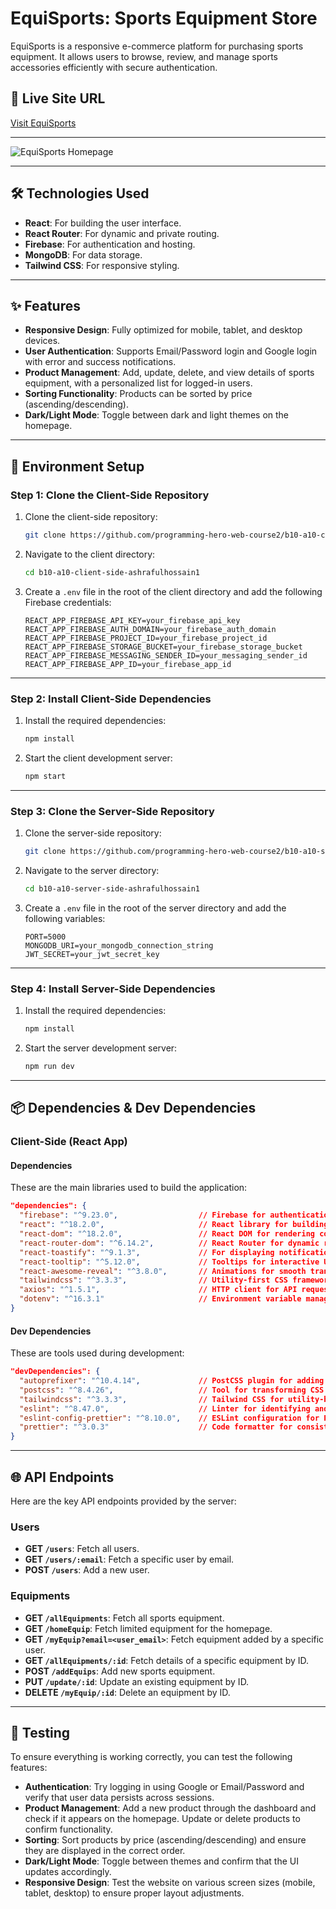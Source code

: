 # **EquiSports: Sports Equipment Store**

EquiSports is a responsive e-commerce platform for purchasing sports equipment. It allows users to browse, review, and manage sports accessories efficiently with secure authentication.

## 🚀 Live Site URL
[Visit EquiSports](https://sports-express-961ff.web.app)

---

![EquiSports Homepage](https://i.ibb.co.com/zWD6JHCd/Fire-Shot-Capture-033-Home-Sport-Equip-sports-express-961ff-web-app.png)

---

## 🛠️ Technologies Used
- **React**: For building the user interface.
- **React Router**: For dynamic and private routing.
- **Firebase**: For authentication and hosting.
- **MongoDB**: For data storage.
- **Tailwind CSS**: For responsive styling.

---

## ✨ Features
- **Responsive Design**: Fully optimized for mobile, tablet, and desktop devices.
- **User Authentication**: Supports Email/Password login and Google login with error and success notifications.
- **Product Management**: Add, update, delete, and view details of sports equipment, with a personalized list for logged-in users.
- **Sorting Functionality**: Products can be sorted by price (ascending/descending).
- **Dark/Light Mode**: Toggle between dark and light themes on the homepage.
---

## 🔧 Environment Setup

### **Step 1: Clone the Client-Side Repository**
1. Clone the client-side repository:
   ```bash
   git clone https://github.com/programming-hero-web-course2/b10-a10-client-side-ashrafulhossain1
   ```

2. Navigate to the client directory:
   ```bash
   cd b10-a10-client-side-ashrafulhossain1
   ```

3. Create a `.env` file in the root of the client directory and add the following Firebase credentials:
   ```env
   REACT_APP_FIREBASE_API_KEY=your_firebase_api_key
   REACT_APP_FIREBASE_AUTH_DOMAIN=your_firebase_auth_domain
   REACT_APP_FIREBASE_PROJECT_ID=your_firebase_project_id
   REACT_APP_FIREBASE_STORAGE_BUCKET=your_firebase_storage_bucket
   REACT_APP_FIREBASE_MESSAGING_SENDER_ID=your_messaging_sender_id
   REACT_APP_FIREBASE_APP_ID=your_firebase_app_id
   ```

---

### **Step 2: Install Client-Side Dependencies**
1. Install the required dependencies:
   ```bash
   npm install
   ```

2. Start the client development server:
   ```bash
   npm start
   ```

---

### **Step 3: Clone the Server-Side Repository**
1. Clone the server-side repository:
   ```bash
   git clone https://github.com/programming-hero-web-course2/b10-a10-server-side-ashrafulhossain1
   ```

2. Navigate to the server directory:
   ```bash
   cd b10-a10-server-side-ashrafulhossain1
   ```

3. Create a `.env` file in the root of the server directory and add the following variables:
   ```env
   PORT=5000
   MONGODB_URI=your_mongodb_connection_string
   JWT_SECRET=your_jwt_secret_key
   ```

---

### **Step 4: Install Server-Side Dependencies**
1. Install the required dependencies:
   ```bash
   npm install
   ```

2. Start the server development server:
   ```bash
   npm run dev
   ```

---

## 📦 Dependencies & Dev Dependencies

### **Client-Side (React App)**

#### **Dependencies**
These are the main libraries used to build the application:

```json
"dependencies": {
  "firebase": "^9.23.0",                  // Firebase for authentication and hosting
  "react": "^18.2.0",                     // React library for building the UI
  "react-dom": "^18.2.0",                 // React DOM for rendering components
  "react-router-dom": "^6.14.2",          // React Router for dynamic routing
  "react-toastify": "^9.1.3",             // For displaying notifications (e.g., success/error messages)
  "react-tooltip": "^5.12.0",             // Tooltips for interactive UI elements
  "react-awesome-reveal": "^3.8.0",       // Animations for smooth transitions
  "tailwindcss": "^3.3.3",                // Utility-first CSS framework for styling
  "axios": "^1.5.1",                      // HTTP client for API requests
  "dotenv": "^16.3.1"                     // Environment variable management
}
```

#### **Dev Dependencies**
These are tools used during development:

```json
"devDependencies": {
  "autoprefixer": "^10.4.14",             // PostCSS plugin for adding vendor prefixes
  "postcss": "^8.4.26",                   // Tool for transforming CSS
  "tailwindcss": "^3.3.3",                // Tailwind CSS for utility-based styling
  "eslint": "^8.47.0",                    // Linter for identifying and fixing code issues
  "eslint-config-prettier": "^8.10.0",    // ESLint configuration for Prettier integration
  "prettier": "^3.0.3"                    // Code formatter for consistent styling
}
```

---

## 🌐 API Endpoints

Here are the key API endpoints provided by the server:

### **Users**
- **GET `/users`**: Fetch all users.
- **GET `/users/:email`**: Fetch a specific user by email.
- **POST `/users`**: Add a new user.

### **Equipments**
- **GET `/allEquipments`**: Fetch all sports equipment.
- **GET `/homeEquip`**: Fetch limited equipment for the homepage.
- **GET `/myEquip?email=<user_email>`**: Fetch equipment added by a specific user.
- **GET `/allEquipments/:id`**: Fetch details of a specific equipment by ID.
- **POST `/addEquips`**: Add new sports equipment.
- **PUT `/update/:id`**: Update an existing equipment by ID.
- **DELETE `/myEquip/:id`**: Delete an equipment by ID.

---

## 🧪 Testing

To ensure everything is working correctly, you can test the following features:

- **Authentication**: Try logging in using Google or Email/Password and verify that user data persists across sessions.
- **Product Management**: Add a new product through the dashboard and check if it appears on the homepage. Update or delete products to confirm functionality.
- **Sorting**: Sort products by price (ascending/descending) and ensure they are displayed in the correct order.
- **Dark/Light Mode**: Toggle between themes and confirm that the UI updates accordingly.
- **Responsive Design**: Test the website on various screen sizes (mobile, tablet, desktop) to ensure proper layout adjustments.
